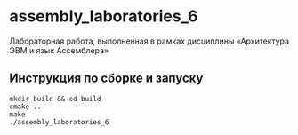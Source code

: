 # assembly_laboratories_6

Лабораторная работа, выполненная в рамках дисциплины «Архитектура ЭВМ и язык Ассемблера»

## Инструкция по сборке и запуску

```
mkdir build && cd build
cmake ..
make
./assembly_laboratories_6
```
